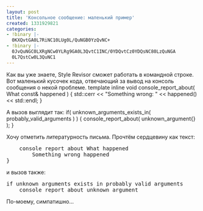 ```yaml
---
layout: post
title: 'Консольное сообщение: маленький пример'
created: 1331929821
categories:
- !binary |-
  0KXQvtGA0L7RiNC10LUg0L/QuNGB0YzQvNC+
- !binary |-
  0JvQuNGC0LXRgNCw0YLRg9GA0L3QvtC1INC/0YDQvtCz0YDQsNC80LzQuNGA
  0L7QstCw0L3QuNC1
---
```

Как вы уже знаете, Style Revisor сможет работать в командной строке. Вот маленький кусочек кода, отвечающий за вывод на консоль сообщения о некой проблеме.
<cpp>
template <typename What>
inline void console_report_about( What const& happened ) {
    std::cerr << "Something wrong: " << happened() << std::endl;
}
</cpp>

А вызов выглядит так:
<cpp>
if( unknown_arguments_exists_in( probably_valid_arguments ) ) {
    console_report_about( unknown_argument{} );
}
</cpp>

Хочу отметить литературность письма. Прочтём сердцевину как текст:
<pre>
    console report about What happened
        Something wrong happened 
}
</pre>и вызов также:
<pre>
if unknown arguments exists in probably valid arguments
    console report about unknown argument
</pre>

По-моему, симпатишно...
